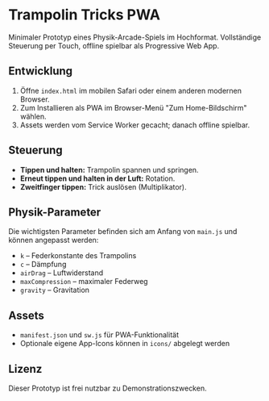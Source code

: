 # Trampolin Tricks PWA

Minimaler Prototyp eines Physik-Arcade-Spiels im Hochformat. Vollständige Steuerung per Touch, offline spielbar als Progressive Web App.

## Entwicklung

1. Öffne `index.html` im mobilen Safari oder einem anderen modernen Browser.
2. Zum Installieren als PWA im Browser-Menü "Zum Home-Bildschirm" wählen.
3. Assets werden vom Service Worker gecacht; danach offline spielbar.

## Steuerung
- **Tippen und halten:** Trampolin spannen und springen.
- **Erneut tippen und halten in der Luft:** Rotation.
- **Zweitfinger tippen:** Trick auslösen (Multiplikator).

## Physik-Parameter
Die wichtigsten Parameter befinden sich am Anfang von `main.js` und können angepasst werden:
- `k` – Federkonstante des Trampolins
- `c` – Dämpfung
- `airDrag` – Luftwiderstand
- `maxCompression` – maximaler Federweg
- `gravity` – Gravitation

## Assets
- `manifest.json` und `sw.js` für PWA-Funktionalität
- Optionale eigene App-Icons können in `icons/` abgelegt werden

## Lizenz
Dieser Prototyp ist frei nutzbar zu Demonstrationszwecken.
